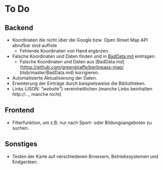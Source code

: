 # To Do

## Backend
- Koordinaten die nicht über die Google bzw. Open Street Map API abrufbar sind aufliste
    - Fehlende Koordinaten von Hand ergänzen.
- Falsche Koordinaten und Daten finden und in [BadData.md](https://github.com/greengiraffe/berlinpass-map/blob/master/BadData.md) eintragen.
    - Falsche Koordinaten und Daten aus [BadData.md](https://github.com/greengiraffe/berlinpass-map/            blob/master/BadData.md) korrigieren.
- Automatisierte Aktualisierung der Daten.
- Erweiterung der Einträge durch beispielsweise die Bibliotheken.
- Links (JSON: _"website"_) vereinheitlichen (manche Links beinhalten _http://..._, manche nicht) 

## Frontend
- Filterfunktion, um z.B. nur nach Sport- oder Bildungsangeboten zu suchen.

## Sonstiges

- Testen der Karte auf verschiedenen Browsern, Betriebssystemen und Endgeräten.
